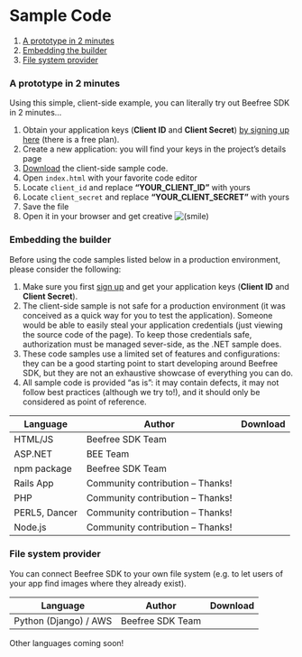 # Sample Code

1. [A prototype in 2 minutes](broken-reference)
2. [Embedding the builder](broken-reference)
3. [File system provider](broken-reference)

### A prototype in 2 minutes <a href="#a-prototype-in-2-minutes" id="a-prototype-in-2-minutes"></a>

Using this simple, client-side example, you can literally try out Beefree SDK in 2 minutes…

1. Obtain your application keys (**Client ID** and **Client Secret**) [by signing up here](https://dam.beefree.io/devportalsignup) (there is a free plan).
2. Create a new application: you will find your keys in the project’s details page
3. [Download](https://dam.beefree.io/pluginsamplecode) the client-side sample code.
4. Open `index.html` with your favorite code editor
5. Locate `client_id` and replace **“YOUR\_CLIENT\_ID”** with yours
6. Locate `client_secret` and replace **“YOUR\_CLIENT\_SECRET”** with yours
7. Save the file
8. Open it in your browser and get creative ![(smile)](https://mailup.atlassian.net/wiki/s/en\_GB/6105/7d738a52bdb6676b96419199dc18454c6082dfc5.26/\_/images/icons/emoticons/smile.png)

### Embedding the builder <a href="#embedding-the-builder" id="embedding-the-builder"></a>

Before using the code samples listed below in a production environment, please consider the following:

1. Make sure you first [sign up](https://dam.beefree.io/devportalsignup) and get your application keys (**Client ID** and **Client Secret**).
2. The client-side sample is not safe for a production environment (it was conceived as a quick way for you to test the application). Someone would be able to easily steal your application credentials (just viewing the source code of the page). To keep those credentials safe, authorization must be managed sever-side, as the .NET sample does.
3. These code samples use a limited set of features and configurations: they can be a good starting point to start developing around Beefree SDK, but they are not an exhaustive showcase of everything you can do.
4. All sample code is provided “as is”: it may contain defects, it may not follow best practices (although we try to!), and it should only be considered as point of reference.

| Language      | Author                           | Download |
| ------------- | -------------------------------- | -------- |
| HTML/JS       | Beefree SDK Team                 |          |
| ASP.NET       | BEE Team                         |          |
| npm package   | Beefree SDK Team                 |          |
| Rails App     | Community contribution – Thanks! |          |
| PHP           | Community contribution – Thanks! |          |
| PERL5, Dancer | Community contribution – Thanks! |          |
| Node.js       | Community contribution – Thanks! |          |

### File system provider <a href="#file-system-provider" id="file-system-provider"></a>

You can connect Beefree SDK to your own file system (e.g. to let users of your app find images where they already exist).

| Language              | Author           | Download |
| --------------------- | ---------------- | -------- |
| Python (Django) / AWS | Beefree SDK Team |          |

Other languages coming soon!
